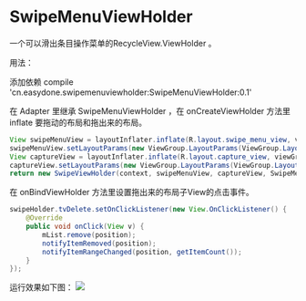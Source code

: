# SwipeMenuViewHolder


一个可以滑出条目操作菜单的RecycleView.ViewHolder 。

用法：

添加依赖
compile 'cn.easydone.swipemenuviewholder:SwipeMenuViewHolder:0.1'

在 Adapter 里继承 SwipeMenuViewHolder ，在 onCreateViewHolder 方法里 inflate 要拖动的布局和拖出来的布局。
```Java
View swipeMenuView = layoutInflater.inflate(R.layout.swipe_menu_view, viewGroup, false);
swipeMenuView.setLayoutParams(new ViewGroup.LayoutParams(ViewGroup.LayoutParams.WRAP_CONTENT, ViewGroup.LayoutParams.MATCH_PARENT));
View captureView = layoutInflater.inflate(R.layout.capture_view, viewGroup, false);
captureView.setLayoutParams(new ViewGroup.LayoutParams(ViewGroup.LayoutParams.MATCH_PARENT, ViewGroup.LayoutParams.MATCH_PARENT));
return new SwipeViewHolder(context, swipeMenuView, captureView, SwipeMenuViewHolder.EDGE_RIGHT).getDragViewHolder();
```

在 onBindViewHolder 方法里设置拖出来的布局子View的点击事件。
```Java
swipeHolder.tvDelete.setOnClickListener(new View.OnClickListener() {
    @Override
    public void onClick(View v) {
        mList.remove(position);
        notifyItemRemoved(position);
        notifyItemRangeChanged(position, getItemCount());
    }
});
```
运行效果如下图：
![](https://github.com/liangzhitao/SwipeMenuRecyclerView/blob/master/swipe_menu_recyclerview.gif)

